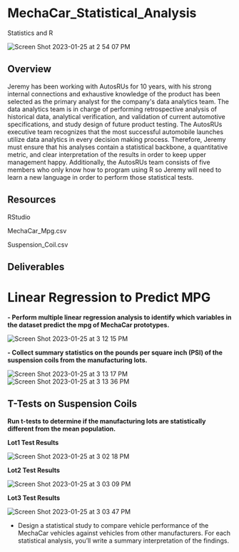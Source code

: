 # MechaCar_Statistical_Analysis
Statistics and R 

![Screen Shot 2023-01-25 at 2 54 07 PM](https://user-images.githubusercontent.com/111101012/214710183-27fa3585-7d4e-4d0a-b14d-041378313494.png)


## Overview

Jeremy has been working with AutosRUs for 10 years, with his strong internal  connections and exhaustive knowledge of the product has been selected as the primary analyst for the company's data analytics team. The data analytics team is in charge of performing retrospective analysis of historical data, analytical verification, and validation of current automotive specifications, and study design of future product testing. The AutosRUs executive team recognizes that the most successful automobile launches utilize data analytics in every decision making process. Therefore, Jeremy must ensure that his analyses contain a statistical backbone, a quantitative metric, and clear interpretation of the results in order to keep upper management happy. Additionally, the AutosRUs team consists of five members who only know how to program using R so Jeremy will need to learn a new language in order to perform those statistical tests. 


## Resources

RStudio

MechaCar_Mpg.csv

Suspension_Coil.csv

## Deliverables 

# **Linear Regression to Predict MPG**

**- Perform multiple linear regression analysis to identify which variables in the dataset predict the mpg of MechaCar prototypes.**

![Screen Shot 2023-01-25 at 3 12 15 PM](https://user-images.githubusercontent.com/111101012/214712896-4eb9c57b-141c-406a-aa69-a246660e5c11.png)

**- Collect summary statistics on the pounds per square inch (PSI) of the suspension coils from the manufacturing lots.**

![Screen Shot 2023-01-25 at 3 13 17 PM](https://user-images.githubusercontent.com/111101012/214713043-2934ccb3-5c4e-4a3a-8a59-5322aa3d406d.png)
![Screen Shot 2023-01-25 at 3 13 36 PM](https://user-images.githubusercontent.com/111101012/214713074-6a1317de-e516-43ac-982a-0a33a65b6373.png)


## T-Tests on Suspension Coils

**Run t-tests to determine if the manufacturing lots are statistically different from the mean population.**

**Lot1 Test Results**

![Screen Shot 2023-01-25 at 3 02 18 PM](https://user-images.githubusercontent.com/111101012/214711481-b44fdac5-60b3-4cea-bd27-6fdf2c3827f7.png)

**Lot2 Test Results**

![Screen Shot 2023-01-25 at 3 03 09 PM](https://user-images.githubusercontent.com/111101012/214711607-ee9dd6ab-989b-4396-8281-534c2fa11d66.png)

**Lot3 Test Results**

![Screen Shot 2023-01-25 at 3 03 47 PM](https://user-images.githubusercontent.com/111101012/214711694-f44b43cb-a177-456c-a209-69f804bad369.png)



- Design a statistical study to compare vehicle performance of the MechaCar vehicles against vehicles from other manufacturers. For each statistical analysis, you’ll write a summary interpretation of the findings.
